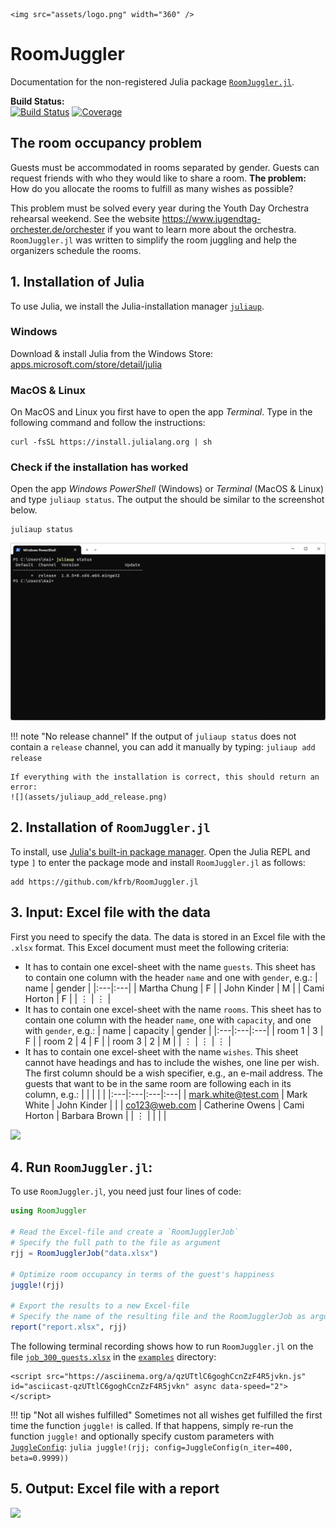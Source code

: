 ```@raw html
<img src="assets/logo.png" width="360" />
```
# RoomJuggler
Documentation for the non-registered Julia package [`RoomJuggler.jl`](https://github.com/kfrb/RoomJuggler.jl).

**Build Status:**\
[![Build Status](https://github.com/kfrb/RoomJuggler.jl/actions/workflows/CI.yml/badge.svg?branch=main)](https://github.com/kfrb/RoomJuggler.jl/actions/workflows/CI.yml?query=branch%3Amain) [![Coverage](https://codecov.io/gh/kfrb/RoomJuggler.jl/branch/main/graph/badge.svg)](https://codecov.io/gh/kfrb/RoomJuggler.jl)

## The room occupancy problem
Guests must be accommodated in rooms separated by gender. Guests can request friends with who they would like to share a room.
**The problem:** How do you allocate the rooms to fulfill as many wishes as possible?

This problem must be solved every year during the Youth Day Orchestra rehearsal weekend. See the website <https://www.jugendtag-orchester.de/orchester> if you want to learn more about the orchestra. `RoomJuggler.jl` was written to simplify the room juggling and help the organizers schedule the rooms.

## 1. Installation of Julia

To use Julia, we install the Julia-installation manager [`juliaup`](https://github.com/JuliaLang/juliaup).

### Windows
Download & install Julia from the Windows Store: [apps.microsoft.com/store/detail/julia](https://apps.microsoft.com/store/detail/julia/9NJNWW8PVKMN?hl=de-de&gl=de&rtc=1)

### MacOS & Linux
On MacOS and Linux you first have to open the app *Terminal*.
Type in the following command and follow the instructions:
```
curl -fsSL https://install.julialang.org | sh
```

### Check if the installation has worked

Open the app *Windows PowerShell* (Windows) or *Terminal* (MacOS & Linux) and type `juliaup status`. The output the should be similar to the screenshot below.

```
juliaup status
```
![](assets/juliaup_status.png)

!!! note "No release channel"
    If the output of `juliaup status` does not contain a `release` channel, you can add it manually by typing:
    ```
    juliaup add release
    ```

    If everything with the installation is correct, this should return an error:
    ![](assets/juliaup_add_release.png)

## 2. Installation of `RoomJuggler.jl`
To install, use [Julia's built-in package manager](https://docs.julialang.org/en/v1/stdlib/Pkg/). Open the Julia REPL and type `]` to enter the package mode and install `RoomJuggler.jl` as follows:
```
add https://github.com/kfrb/RoomJuggler.jl
```

## 3. Input: Excel file with the data
First you need to specify the data. The data is stored in an Excel file with the `.xlsx` format. This Excel document must meet the following criteria:
* It has to contain one excel-sheet with the name `guests`. This sheet has to contain one column with the header `name` and one with `gender`, e.g.: 
| name | gender |
|:---|:---|
| Martha Chung | F |
| John Kinder | M |
| Cami Horton | F |
| $\vdots$ | $\vdots$ |
* It has to contain one excel-sheet with the name `rooms`. This sheet has to contain one column with the header `name`, one with `capacity`, and one with `gender`, e.g.: 
| name | capacity | gender |
|:---|:---|:---|
| room 1 | 3 | F |
| room 2 | 4 | F |
| room 3 | 2 | M |
| $\vdots$ | $\vdots$ | $\vdots$ |
* It has to contain one excel-sheet with the name `wishes`. This sheet cannot have headings and has to include the wishes, one line per wish. The first column should be a wish specifier, e.g., an e-mail address. The guests that want to be in the same room are following each in its column, e.g.:
| | | | |
|:---|:---|:---|:---|
| mark.white@test.com | Mark White      | John Kinder | |
| co123@web.com       | Catherine Owens | Cami Horton | Barbara Brown |
| $\vdots$ | | | |

![](assets/input.gif)

## 4. Run `RoomJuggler.jl`:

To use `RoomJuggler.jl`, you need just four lines of code:
```julia
using RoomJuggler

# Read the Excel-file and create a `RoomJugglerJob`
# Specify the full path to the file as argument
rjj = RoomJugglerJob("data.xlsx")

# Optimize room occupancy in terms of the guest's happiness
juggle!(rjj)

# Export the results to a new Excel-file
# Specify the name of the resulting file and the RoomJugglerJob as arguments
report("report.xlsx", rjj)
```

The following terminal recording shows how to run `RoomJuggler.jl` on the file [`job_300_guests.xlsx`](https://github.com/kfrb/RoomJuggler.jl/blob/main/examples/job_300_guests.xlsx) in the [`examples`](https://github.com/kfrb/RoomJuggler.jl/blob/main/examples) directory:
```@raw html
<script src="https://asciinema.org/a/qzUTtlC6goghCcnZzF4R5jvkn.js" id="asciicast-qzUTtlC6goghCcnZzF4R5jvkn" async data-speed="2"></script>
```

!!! tip "Not all wishes fulfilled"
    Sometimes not all wishes get fulfilled the first time the function `juggle!` is called.
    If that happens, simply re-run the function `juggle!` and optionally specify custom parameters with [`JuggleConfig`](@ref):
    ```julia
    juggle!(rjj; config=JuggleConfig(n_iter=400, beta=0.9999))
    ```

## 5. Output: Excel file with a report
![](assets/output.gif)

